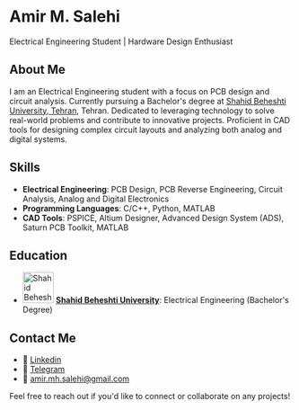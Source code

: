 # Amir M. Salehi

Electrical Engineering Student | Hardware Design Enthusiast

## About Me

I am an Electrical Engineering student with a focus on PCB design and circuit analysis. Currently pursuing a Bachelor's degree at [Shahid Beheshti University, Tehran](https://sbu.ac.ir), Tehran. Dedicated to leveraging technology to solve real-world problems and contribute to innovative projects. Proficient in CAD tools for designing complex circuit layouts and analyzing both analog and digital systems.

## Skills

- **Electrical Engineering**: PCB Design, PCB Reverse Engineering, Circuit Analysis, Analog and Digital Electronics
- **Programming Languages**: C/C++, Python, MATLAB
- **CAD Tools**: PSPICE, Altium Designer, Advanced Design System (ADS), Saturn PCB Toolkit, MATLAB

## Education

- <img src="https://lc.sbu.ac.ir/wp-content/uploads/2021/07/logo.png" alt="Shahid Beheshti University" width="55" /> **[Shahid Beheshti University](https://sbu.ac.ir)**: Electrical Engineering (Bachelor's Degree)

## Contact Me

- 💼 [Linkedin](https://www.linkedin.com/in/amirm-salehi)
- 📱 [Telegram](https://t.me/amir_mh_salehi)
- 📧 [amir.mh.salehi@gmail.com](mailto:amir.mh.salehi@gmail.com)

Feel free to reach out if you'd like to connect or collaborate on any projects!
